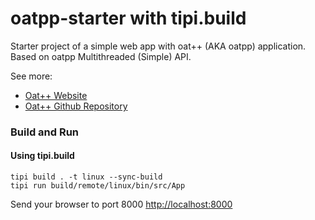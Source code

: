 # oatpp-starter with tipi.build

Starter project of a simple web app with oat++ (AKA oatpp) application. Based on oatpp Multithreaded (Simple) API.

See more:

- [Oat++ Website](https://oatpp.io/)
- [Oat++ Github Repository](https://github.com/oatpp/oatpp)

### Build and Run

#### Using tipi.build

```
tipi build . -t linux --sync-build
tipi run build/remote/linux/bin/src/App
```

Send your browser to port 8000 [http://localhost:8000](http://localhost:8000)

